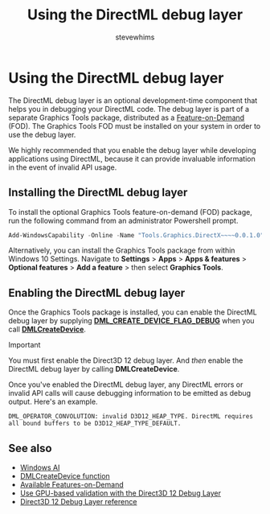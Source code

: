 ﻿---
title: Using the DirectML debug layer
description: The DirectML debug layer is an optional development-time component that helps you in debugging your DirectML code.
ms.custom: Windows 10 May 2019 Update
ms.localizationpriority: high
ms.topic: article
ms.date: 04/19/2019
author: stevewhims
ms.author: stwhi
---

# Using the DirectML debug layer

The DirectML debug layer is an optional development-time component that helps you in debugging your DirectML code. The debug layer is part of a separate Graphics Tools package, distributed as a [Feature-on-Demand](/windows-hardware/manufacture/desktop/features-on-demand-v2--capabilities) (FOD). The Graphics Tools FOD must be installed on your system in order to use the debug layer.

We highly recommended that you enable the debug layer while developing applications using DirectML, because it can provide invaluable information in the event of invalid API usage.

## Installing the DirectML debug layer

To install the optional Graphics Tools feature-on-demand (FOD) package, run the following command from an administrator Powershell prompt.

```powershell
Add-WindowsCapability -Online -Name "Tools.Graphics.DirectX~~~~0.0.1.0"
```

Alternatively, you can install the Graphics Tools package from within Windows 10 Settings. Navigate to **Settings** > **Apps** > **Apps & features** > **Optional features** > **Add a feature** > then select **Graphics Tools**.

## Enabling the DirectML debug layer

Once the Graphics Tools package is installed, you can enable the DirectML debug layer by supplying  [**DML_CREATE_DEVICE_FLAG_DEBUG**](/windows/win32/api/directml/ne-directml-dml_create_device_flags) when you call [**DMLCreateDevice**](/windows/win32/api/directml/nf-directml-dmlcreatedevice).

> [!IMPORTANT]
> You must first enable the Direct3D 12 debug layer. And *then* enable the DirectML debug layer by calling **DMLCreateDevice**.

Once you've enabled the DirectML debug layer, any DirectML errors or invalid API calls will cause debugging information to be emitted as debug output. Here's an example.

```console
DML_OPERATOR_CONVOLUTION: invalid D3D12_HEAP_TYPE. DirectML requires all bound buffers to be D3D12_HEAP_TYPE_DEFAULT.
```

## See also

* [Windows AI](../index.yml)
* [DMLCreateDevice function](/windows/win32/api/directml/nf-directml-dmlcreatedevice)
* [Available Features-on-Demand](/windows-hardware/manufacture/desktop/features-on-demand-non-language-fod)
* [Use GPU-based validation with the Direct3D 12 Debug Layer](/windows/desktop/direct3d12/using-d3d12-debug-layer-gpu-based-validation)
* [Direct3D 12 Debug Layer reference](/windows/desktop/direct3d12/direct3d-12-sdklayers-reference)
